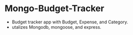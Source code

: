 # Mongo-Budget-Tracker

* Budget tracker app with Budget, Expense, and Category.
* utalizes Mongodb, mongoose, and express.